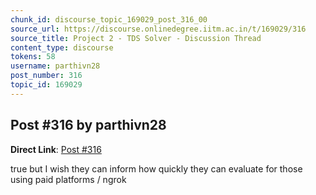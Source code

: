 ```yaml
---
chunk_id: discourse_topic_169029_post_316_00
source_url: https://discourse.onlinedegree.iitm.ac.in/t/169029/316
source_title: Project 2 - TDS Solver - Discussion Thread
content_type: discourse
tokens: 58
username: parthivn28
post_number: 316
topic_id: 169029
---
```


## Post #316 by parthivn28

**Direct Link**: [Post #316](https://discourse.onlinedegree.iitm.ac.in/t/169029/316)

true but I wish they can inform how quickly they can evaluate for those using paid platforms / ngrok
